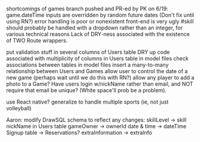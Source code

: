 shortcomings of games branch pushed and PR-ed by PK on 6/19:
    game.dateTime inputs are overridden by random future dates (Don't fix until using RN?)
    error handling is poor or nonexistent
    front-end is very ugly
    #skill should probably be handled with a dropdown rather than an integer, for various technical reasons
    Lack of DRY-ness associated with the existence of TWO Route wrappers.

put validation stuff in several columns of Users table
DRY up code associated with multiplicity of columns in Users table
in model files check associations between tables
in model files insert a many-to-many relationship between Users and Games
allow user to control the date of a new game (perhaps wait until we do this with RN?)
allow any player to add a photo to a Game?
Have users login w/nickName rather than email, and NOT require that email be unique? (White space'll prob be a problem).

use React native?
generalize to handle multiple sports (ie, not just volleyball)

Aaron: modify DrawSQL schema to reflect any changes:
    skillLevel -> skill
    nickName in Users table
    gameOwner -> ownerId
    date & time -> dateTime
    Signup table -> Reservations?
    extraInformation -> extraInfo
